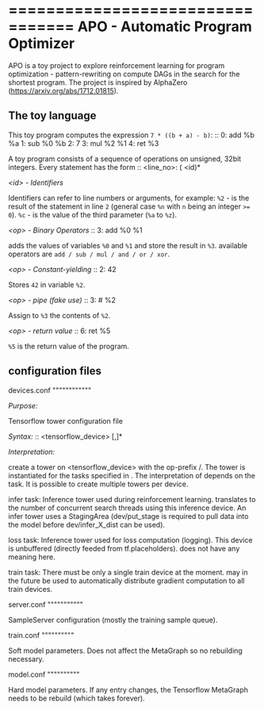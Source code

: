 =================================
APO - Automatic Program Optimizer
=================================

APO is a toy project to explore reinforcement learning for program optimization - pattern-rewriting on compute DAGs in the search for the shortest program.
The project is inspired by AlphaZero (https://arxiv.org/abs/1712.01815).


The toy language
----------------



This toy program computes the expression ``7 * ((b + a) - b)``:
::
    0: add %b %a
    1: sub %0 %b
    2: 7
    3: mul %2 %1
    4: ret %3

A toy program consists of a sequence of operations on unsigned, 32bit integers.
Every statement has the form
::
    <line_no>: <op>( <id)*


*\<id\> - Identifiers*

Identifiers can refer to line numbers or arguments, for example:
``%2`` - is the result of the statement in line ``2`` (general case ``%n`` with ``n`` being an integer ``>= 0``).
``%c`` - is the value of the third parameter (``%a`` to ``%z``).


*\<op\> - Binary Operators*
::
    3: add %0 %1

adds the values of variables ``%0`` and ``%1`` and store the result in ``%3``.
available operators are ``add / sub / mul / and / or / xor``.


*\<op\> - Constant-yielding*
::
    2: 42

Stores ``42`` in variable ``%2``.


*\<op\> - pipe (fake use)*
::
    3: # %2

Assign to ``%3`` the contents of ``%2``.


*\<op\> - return value*
::
    6: ret %5

``%5`` is the return value of the program.


configuration files
-------------------

devices.conf
""""""""""""

*Purpose:*

Tensorflow tower configuration file

*Syntax:*
::
  <tensorflow_device> <name> <task1>[,<task2>]*  <rating>

*Interpretation:*

create a tower on <tensorflow_device> with the op-prefix <name>/. The tower is instantiated for the tasks specified in <taskSet>.
The interpretation of <rating> depends on the task. It is possible to create multiple towers per device.

infer task:
  Inference tower used during reinforcement learning.
  <rating> translates to the number of concurrent search threads using this inference device.
  An infer tower uses a StagingArea (dev/put_stage is required to pull data into the model before dev/infer_X_dist can be used).

loss task:
  Inference tower used for loss computation (logging).
  This device is unbuffered (directly feeded from tf.placeholders).
  <rating> does not have any meaning here.

train task:
  There must be only a single train device at the moment.
  <rating> may in the future be used to automatically distribute gradient computation to all train devices.

server.conf
"""""""""""

SampleServer configuration (mostly the training sample queue).

train.conf
""""""""""

Soft model parameters. Does not affect the MetaGraph so no rebuilding necessary.

model.conf
""""""""""

Hard model parameters. If any entry changes, the Tensorflow MetaGraph needs to be rebuild (which takes forever).




